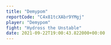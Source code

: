```yaml
---
title: "Demypom"
reportCode: "C4x81tcXAbr9YMgj"
player: "Demypom"
fight: "Hydross the Unstable"
date: 2021-09-22T19:00:43.822000+00:00
---
```

